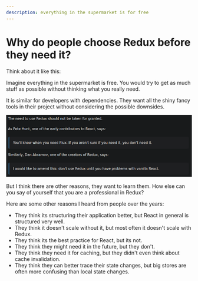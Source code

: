 ```yaml
---
description: everything in the supermarket is for free
---
```


# Why do people choose Redux before they need it?

Think about it like this:

Imagine everything in the supermarket is free. You would try to get as much stuff as possible without thinking what you really need. 

It is similar for developers with dependencies. They want all the shiny fancy tools in their project without considering the possible downsides.

![](.gitbook/assets/image%20%285%29.png)

But I think there are other reasons, they want to learn them. How else can you say of yourself that you are a professional in Redux?

Here are some other reasons I heard from people over the years:

* They think its structuring their application better, but React in general is structured very well.
* They think it doesn't scale without it, but most often it doesn't scale with Redux.
* They think its the best practice for React, but its not.
* They think they might need it in the future, but they don't.
* They think they need it for caching, but they didn't even think about cache invalidation.
* They think they can better trace their state changes, but big stores are often more confusing than local state changes.



